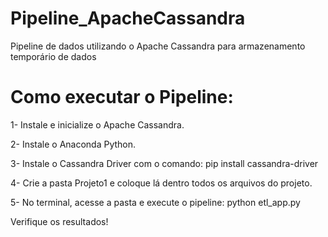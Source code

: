 # Pipeline_ApacheCassandra
Pipeline de dados utilizando o Apache Cassandra para armazenamento temporário de dados

# Como executar o Pipeline:

1- Instale e inicialize o Apache Cassandra.

2- Instale o Anaconda Python.

3- Instale o Cassandra Driver com o comando: pip install cassandra-driver

4- Crie a pasta Projeto1 e coloque lá dentro todos os arquivos do projeto.

5- No terminal, acesse a pasta e execute o pipeline: python etl_app.py

Verifique os resultados!
